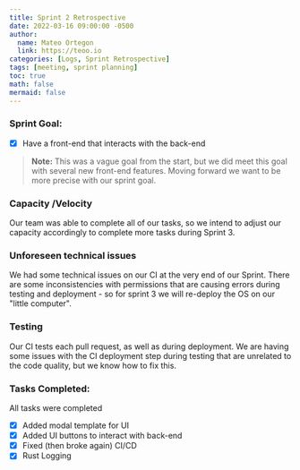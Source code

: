 ```yaml
---
title: Sprint 2 Retrospective
date: 2022-03-16 09:00:00 -0500
author:
  name: Mateo Ortegon
  link: https://teoo.io
categories: [Logs, Sprint Retrospective]
tags: [meeting, sprint planning]
toc: true
math: false
mermaid: false
---
```

### Sprint Goal:
- [x] Have a front-end that interacts with the back-end
>**Note:** This was a vague goal from the start, but we did meet this goal with several new front-end features. Moving
> forward we want to be more precise with our sprint goal.

### Capacity /Velocity
Our team was able to complete all of our tasks, so we intend to adjust our capacity accordingly to complete more tasks during Sprint 3.

### Unforeseen technical issues
We had some technical issues on our CI at the very end of our Sprint. There are some inconsistencies with permissions
that are causing errors during testing and deployment - so for sprint 3 we will re-deploy the OS on our "little computer".

### Testing
Our CI tests each pull request, as well as during deployment.
We are having some issues with the CI deployment step during testing that are unrelated to the code quality, but we know how to fix this.

### Tasks Completed:
All tasks were completed
- [x] Added modal template for UI
- [x] Added UI buttons to interact with back-end
- [x] Fixed (then broke again) CI/CD
- [x] Rust Logging
